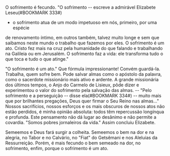 
O sofrimento é fecundo. "O sofrimento -- escreve a admirável Elizabete Leseu(#BOOKMARK 333#)

-   o sofrimento atua de um modo impetuoso em nós, primeiro, por uma espécie

de renovamento íntimo, em outros também, talvez muito longe e sem que saibamos neste mundo o trabalho que fazemos por eles. O sofrimento é um ato. Cristo fez mais na cruz pela humanidade do que falando e trabalhando na Galileia ou em Jerusalém. O sofrimento faz a vida: ele transforma tudo o que toca e tudo o que atinge."

"O sofrimento é um ato." Que fórmula impressionante! Convém guardá-la. Trabalha, quem sofre bem. Pode salvar almas como o apóstolo da palavra, como o sacerdote missionário mais ativo e ardente. A grande missionária dos últimos tempos, o Anjo do Carmelo de Lisieux, pôde dizer e experimentou o valor do sofrimento pela salvação das almas. -- "Pelo sofrimento e a perseguição -- disse ela(#BOOKMARK 334#) -- muito mais que por brilhantes pregações, Deus quer firmar o Seu Reino nas almas\..." Nossos sacrifícios, nossos esforços e os mais obscuros de nossos atos não estão perdidos, é minha opinião absoluta: todos têm repercussão longínqua e profunda. Este pensamento não dá lugar ao desânimo e não permite a covardia. "Somos pobres jornaleiros da vida." Assim concluiu Elizabete.

Semeemos e Deus fará surgir a colheita. Semeemos o bem na dor e na alegria, no Tabor e no Calvário, no "Fiat" do Getsêmani e nos Aleluias da Ressurreição. Porém, é mais fecundo o bem semeado na dor, no sofrimento, enfim, porque o sofrimento é um ato.

